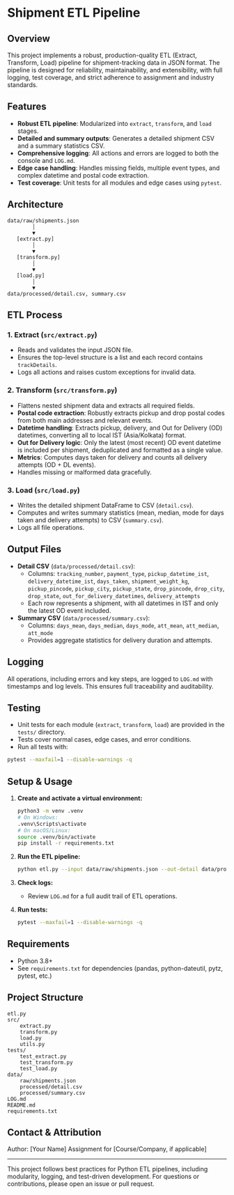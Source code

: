 
# Shipment ETL Pipeline

## Overview
This project implements a robust, production-quality ETL (Extract, Transform, Load) pipeline for shipment-tracking data in JSON format. The pipeline is designed for reliability, maintainability, and extensibility, with full logging, test coverage, and strict adherence to assignment and industry standards.

## Features
- **Robust ETL pipeline**: Modularized into `extract`, `transform`, and `load` stages.
- **Detailed and summary outputs**: Generates a detailed shipment CSV and a summary statistics CSV.
- **Comprehensive logging**: All actions and errors are logged to both the console and `LOG.md`.
- **Edge case handling**: Handles missing fields, multiple event types, and complex datetime and postal code extraction.
- **Test coverage**: Unit tests for all modules and edge cases using `pytest`.

## Architecture

```
data/raw/shipments.json
        │
        ▼
   [extract.py]
        │
        ▼
   [transform.py]
        │
        ▼
   [load.py]
        │
        ▼
data/processed/detail.csv, summary.csv
```

## ETL Process

### 1. Extract (`src/extract.py`)
- Reads and validates the input JSON file.
- Ensures the top-level structure is a list and each record contains `trackDetails`.
- Logs all actions and raises custom exceptions for invalid data.

### 2. Transform (`src/transform.py`)
- Flattens nested shipment data and extracts all required fields.
- **Postal code extraction**: Robustly extracts pickup and drop postal codes from both main addresses and relevant events.
- **Datetime handling**: Extracts pickup, delivery, and Out for Delivery (OD) datetimes, converting all to local IST (Asia/Kolkata) format.
- **Out for Delivery logic**: Only the latest (most recent) OD event datetime is included per shipment, deduplicated and formatted as a single value.
- **Metrics**: Computes days taken for delivery and counts all delivery attempts (OD + DL events).
- Handles missing or malformed data gracefully.

### 3. Load (`src/load.py`)
- Writes the detailed shipment DataFrame to CSV (`detail.csv`).
- Computes and writes summary statistics (mean, median, mode for days taken and delivery attempts) to CSV (`summary.csv`).
- Logs all file operations.

## Output Files

- **Detail CSV** (`data/processed/detail.csv`):
    - Columns: `tracking_number`, `payment_type`, `pickup_datetime_ist`, `delivery_datetime_ist`, `days_taken`, `shipment_weight_kg`, `pickup_pincode`, `pickup_city`, `pickup_state`, `drop_pincode`, `drop_city`, `drop_state`, `out_for_delivery_datetimes`, `delivery_attempts`
    - Each row represents a shipment, with all datetimes in IST and only the latest OD event included.
- **Summary CSV** (`data/processed/summary.csv`):
    - Columns: `days_mean`, `days_median`, `days_mode`, `att_mean`, `att_median`, `att_mode`
    - Provides aggregate statistics for delivery duration and attempts.

## Logging
All operations, including errors and key steps, are logged to `LOG.md` with timestamps and log levels. This ensures full traceability and auditability.

## Testing
- Unit tests for each module (`extract`, `transform`, `load`) are provided in the `tests/` directory.
- Tests cover normal cases, edge cases, and error conditions.
- Run all tests with:

```bash
pytest --maxfail=1 --disable-warnings -q
```

## Setup & Usage

1. **Create and activate a virtual environment:**

    ```bash
    python3 -m venv .venv
    # On Windows:
    .venv\Scripts\activate
    # On macOS/Linux:
    source .venv/bin/activate
    pip install -r requirements.txt
    ```

2. **Run the ETL pipeline:**

    ```bash
    python etl.py --input data/raw/shipments.json --out-detail data/processed/detail.csv --out-summary data/processed/summary.csv
    ```

3. **Check logs:**
    - Review `LOG.md` for a full audit trail of ETL operations.

4. **Run tests:**

    ```bash
    pytest --maxfail=1 --disable-warnings -q
    ```

## Requirements
- Python 3.8+
- See `requirements.txt` for dependencies (pandas, python-dateutil, pytz, pytest, etc.)

## Project Structure

```
etl.py
src/
    extract.py
    transform.py
    load.py
    utils.py
tests/
    test_extract.py
    test_transform.py
    test_load.py
data/
    raw/shipments.json
    processed/detail.csv
    processed/summary.csv
LOG.md
README.md
requirements.txt
```

## Contact & Attribution
Author: [Your Name]
Assignment for [Course/Company, if applicable]

---
This project follows best practices for Python ETL pipelines, including modularity, logging, and test-driven development. For questions or contributions, please open an issue or pull request.
